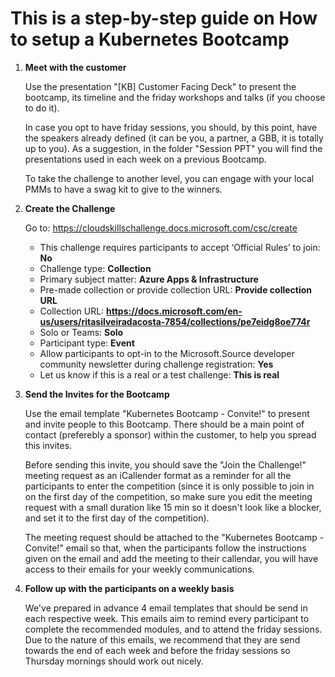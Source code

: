 # This is a step-by-step guide on How to setup a Kubernetes Bootcamp

1. **Meet with the customer**  

    Use the presentation "[KB] Customer Facing Deck" to present the bootcamp, its timeline and the friday workshops and talks (if you choose to do it).
    
    In case you opt to have friday sessions, you should, by this point, have the speakers already defined (it can be you, a partner, a GBB, it is totally up to you). As a suggestion, in the folder "Session PPT" you will find the presentations used in each week on a previous Bootcamp.
    
    To take the challenge to another level, you can engage with your local PMMs to have a swag kit to  give to the winners.
    

2. **Create the Challenge**  

    Go to: https://cloudskillschallenge.docs.microsoft.com/csc/create

    - This challenge requires participants to accept ‘Official Rules’ to join: **No**  
    - Challenge type: **Collection**  
    - Primary subject matter: **Azure Apps & Infrastructure**  
    - Pre-made collection or provide collection URL: **Provide collection URL**  
    - Collection URL: **https://docs.microsoft.com/en-us/users/ritasilveiradacosta-7854/collections/pe7eidg8oe774r**  
    - Solo or Teams: **Solo**  
    - Participant type: **Event**  
    - Allow participants to opt-in to the Microsoft.Source developer community newsletter during challenge registration: **Yes**  
    - Let us know if this is a real or a test challenge: **This is real**  
  
3. **Send the Invites for the Bootcamp**  

    Use the email template "Kubernetes Bootcamp - Convite!" to present and invite people to this Bootcamp. There should be a main point of contact (preferebly a sponsor) within the customer, to help you spread this invites.  
    
    Before sending this invite, you should save the "Join the Challenge!" meeting request as an iCallender format as a reminder for all the participants to enter the competition (since it is only possible to join in on the first day of the competition, so make sure you edit the meeting request with a small duration like 15 min so it doesn't look like a blocker, and set it to the first day of the competition).  
    
    The meeting request should be attached to the "Kubernetes Bootcamp - Convite!" email so that, when the participants follow the instructions given on the email and add the meeting to their callendar, you will have access to their emails for your weekly communications. 

4. **Follow up with the participants on a weekly basis**

    We've prepared in advance 4 email templates that should be send in each respective week. This emails aim to remind every participant to complete the recommended modules, and to attend the friday sessions. Due to the nature of this emails, we recommend that they are send towards the end of each week and before the friday sessions so Thursday mornings should work out nicely.
